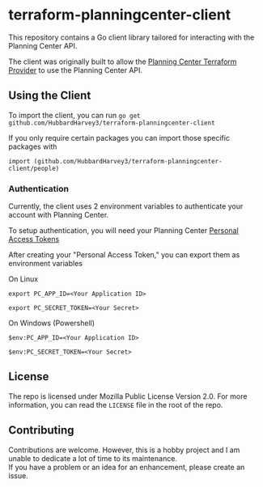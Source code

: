 # terraform-planningcenter-client
This repository contains a Go client library tailored for interacting with the Planning Center API.

The client was originally built to allow the [Planning Center Terraform Provider](https://github.com/HubbardHarvey3/terraform-provider-planningcenter) to use the Planning Center API.

## Using the Client

To import the client, you can run
`go get github.com/HubbardHarvey3/terraform-planningcenter-client`

If you only require certain packages you can import those specific packages with

`import (github.com/HubbardHarvey3/terraform-planningcenter-client/people)`

### Authentication

Currently, the client uses 2 environment variables to authenticate your account with Planning Center.

To setup authentication, you will need your Planning Center [Personal Access Tokens](https://api.planningcenteronline.com/oauth/applications)

After creating your "Personal Access Token," you can export them as environment variables

On Linux

`export PC_APP_ID=<Your Application ID> `

`export PC_SECRET_TOKEN=<Your Secret>`

On Windows (Powershell)

`$env:PC_APP_ID=<Your Application ID> `

`$env:PC_SECRET_TOKEN=<Your Secret>`

## License

The repo is licensed under Mozilla Public License Version 2.0.  For more information, you can read the `LICENSE` file in the root of the repo.

## Contributing

Contributions are welcome.  However, this is a hobby project and I am unable to dedicate a lot of time to its maintenance.  
If you have a problem or an idea for an enhancement, please create an issue.



